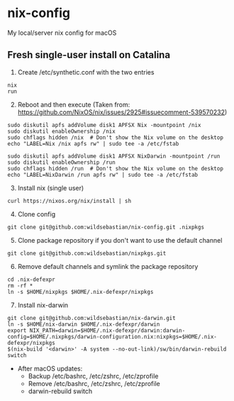 # nix-config

My local/server nix config for macOS

## Fresh single-user install on Catalina

1. Create /etc/synthetic.conf with the two entries
  ```
  nix
  run
  ```
2. Reboot and then execute
  (Taken from: https://github.com/NixOS/nix/issues/2925#issuecomment-539570232)
  ```
  sudo diskutil apfs addVolume disk1 APFSX Nix -mountpoint /nix
  sudo diskutil enableOwnership /nix
  sudo chflags hidden /nix  # Don't show the Nix volume on the desktop
  echo "LABEL=Nix /nix apfs rw" | sudo tee -a /etc/fstab

  sudo diskutil apfs addVolume disk1 APFSX NixDarwin -mountpoint /run
  sudo diskutil enableOwnership /run
  sudo chflags hidden /run  # Don't show the Nix volume on the desktop
  echo "LABEL=NixDarwin /run apfs rw" | sudo tee -a /etc/fstab
  ```
3. Install nix (single user)
  ```
  curl https://nixos.org/nix/install | sh
  ```
4. Clone config
  ```
  git clone git@github.com:wildsebastian/nix-config.git .nixpkgs
  ```
5. Clone package repository if you don't want to use the default channel
  ```
  git clone git@github.com:wildsebastian/nixpkgs.git
  ```
6. Remove default channels and symlink the package repository
  ```
  cd .nix-defexpr
  rm -rf *
  ln -s $HOME/nixpkgs $HOME/.nix-defexpr/nixpkgs
  ```
7. Install nix-darwin
  ```
  git clone git@github.com:wildsebastian/nix-darwin.git
  ln -s $HOME/nix-darwin $HOME/.nix-defexpr/darwin
  export NIX_PATH=darwin=$HOME/.nix-defexpr/darwin:darwin-config=$HOME/.nixpkgs/darwin-configuration.nix:nixpkgs=$HOME/.nix-defexpr/nixpkgs
  $(nix-build '<darwin>' -A system --no-out-link)/sw/bin/darwin-rebuild switch
  ```



 * After macOS updates:
    - Backup /etc/bashrc, /etc/zshrc, /etc/zprofile
    - Remove /etc/bashrc, /etc/zshrc, /etc/zprofile
    - darwin-rebuild switch
